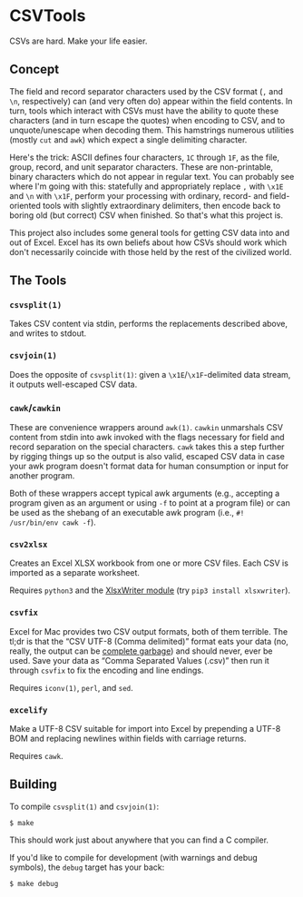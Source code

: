# CSVTools

CSVs are hard.
Make your life easier.

## Concept

The field and record separator characters
used by the CSV format
(`,` and `\n`, respectively)
can
(and very often do)
appear within the field contents.
In turn,
tools which interact with CSVs
must have the ability
to quote these characters
(and in turn escape the quotes)
when encoding to CSV,
and to unquote/unescape
when decoding them.
This hamstrings numerous utilities
(mostly `cut` and `awk`)
which expect
a single delimiting character.

Here's the trick:
ASCII defines four characters,
`1C` through `1F`,
as the file, group, record, and unit separator characters.
These are non-printable,
binary characters
which do not appear in regular text.
You can probably see
where I'm going with this:
statefully and appropriately
replace `,` with `\x1E`
and `\n` with `\x1F`,
perform your processing
with ordinary, record- and field-oriented tools
with slightly extraordinary delimiters,
then encode back
to boring old
(but correct)
CSV when finished.
So that's what this project is.

This project also includes
some general tools
for getting CSV data into and out of Excel.
Excel has its own beliefs
about how CSVs should work
which don't necessarily coincide
with those held
by the rest of the civilized world.

## The Tools

### `csvsplit(1)`

Takes CSV content via stdin,
performs the replacements described above,
and writes to stdout.

### `csvjoin(1)`

Does the opposite of `csvsplit(1)`:
given a `\x1E`/`\x1F`-delimited data stream,
it outputs well-escaped CSV data.

### `cawk`/`cawkin`

These are convenience wrappers
around `awk(1)`.
`cawkin` unmarshals CSV content
from stdin into awk
invoked with the flags necessary
for field and record
separation on the special characters.
`cawk` takes this a step further
by rigging things up
so the output is also valid, escaped CSV data
in case your awk
program doesn't format data
for human consumption
or input for another program.

Both of these wrappers
accept typical awk arguments
(e.g., accepting a program
given as an argument
or using `-f` to point at a program file)
or can be used
as the shebang
of an executable awk program
(i.e., `#! /usr/bin/env cawk -f`).

### `csv2xlsx`

Creates an Excel XLSX workbook
from one or more CSV files.
Each CSV is imported
as a separate worksheet.

Requires `python3` and the [XlsxWriter module](https://pypi.python.org/pypi/XlsxWriter)
(try `pip3 install xlsxwriter`).

### `csvfix`

Excel for Mac provides two CSV output formats,
both of them terrible.
The tl;dr is that
the “CSV UTF-8 (Comma delimited)” format
eats your data
(no, really,
the output can be [complete garbage](http://seeblog.seenet.ca/2017/02/csv-support-in-excel-for-mac-2016-is-a-travesty/))
and should never, ever be used.
Save your data
as “Comma Separated Values (.csv)”
then run it through `csvfix`
to fix the encoding
and line endings.

Requires `iconv(1)`, `perl`, and `sed`.

### `excelify`

Make a UTF-8 CSV suitable
for import into Excel
by prepending a UTF-8 BOM
and replacing newlines within fields
with carriage returns.

Requires `cawk`.

## Building

To compile `csvsplit(1)` and `csvjoin(1)`:

    $ make

This should work
just about anywhere
that you can find a C compiler.

If you'd like to compile for development
(with warnings and debug symbols),
the `debug` target has your back:

    $ make debug
